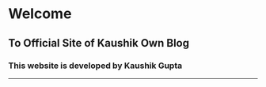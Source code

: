 # Welcome 
## To Official Site of Kaushik Own Blog
### This website is developed by Kaushik Gupta
---
